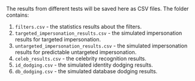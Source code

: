 The results from different tests will be saved here as CSV files. The folder contains:

1. `filters.csv` - the statistics results about the filters.
2. `targeted_impersonation_results.csv` - the simulated impersonation results for targeted impersonation.
3. `untargeted_impersonation_results.csv` - the simulated impersonation results for predictable untargeted impersonation.
4. `celeb_results.csv` - the celebrity recognition results.
5. `id_dodging.csv` - the simulated identity dodging results.
6. `db_dodging.csv` - the simulated database dodging results.

